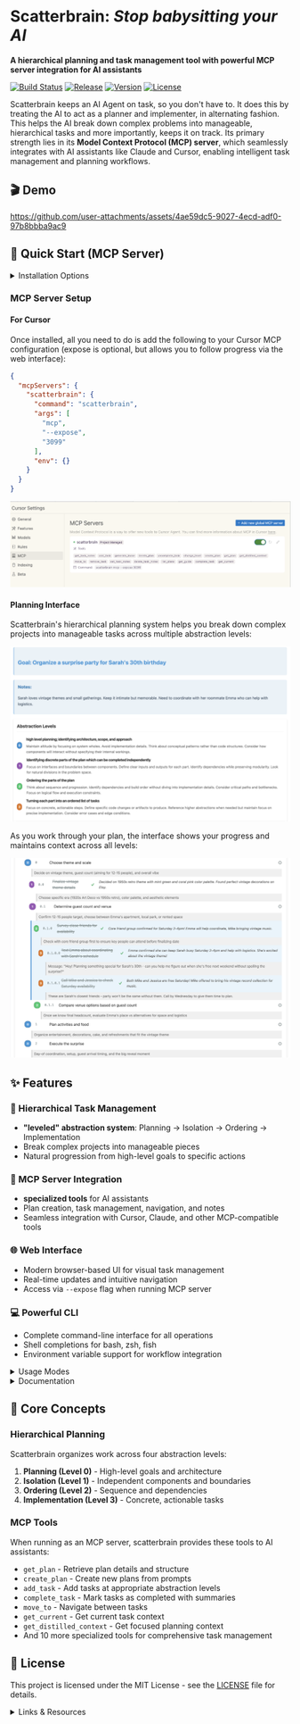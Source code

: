 # Scatterbrain: _Stop babysitting your AI_

**A hierarchical planning and task management tool with powerful MCP server integration for AI assistants**

[![Build Status](https://img.shields.io/badge/build-passing-brightgreen)](https://github.com/owen-d/scatterbrain)
[![Release](https://img.shields.io/github/v/release/owen-d/scatterbrain)](https://github.com/owen-d/scatterbrain/releases/latest)
[![Version](https://img.shields.io/badge/version-0.1.0-blue)](https://github.com/owen-d/scatterbrain)
[![License](https://img.shields.io/badge/license-MIT-green)](LICENSE)

Scatterbrain keeps an AI Agent on task, so you don't have to. It does this by treating the AI to act as a planner and implementer, in alternating fashion. This helps the AI break down complex problems into manageable, hierarchical tasks and more importantly, keeps it on track. Its primary strength lies in its **Model Context Protocol (MCP) server**, which seamlessly integrates with AI assistants like Claude and Cursor, enabling intelligent task management and planning workflows.

## 🎬 Demo

https://github.com/user-attachments/assets/4ae59dc5-9027-4ecd-adf0-97b8bbba9ac9

## 🚀 Quick Start (MCP Server)

<details>
<summary>Installation Options</summary>

### Pre-built Binaries (Recommended)

**Shell Script (macOS/Linux):**
```bash
curl --proto '=https' --tlsv1.2 -LsSf https://github.com/owen-d/scatterbrain/releases/latest/download/scatterbrain-installer.sh | sh
```

**PowerShell (Windows):**
```powershell
powershell -ExecutionPolicy Bypass -c "irm https://github.com/owen-d/scatterbrain/releases/latest/download/scatterbrain-installer.ps1 | iex"
```

**Direct Download:**
Download pre-built binaries for your platform from the [latest release](https://github.com/owen-d/scatterbrain/releases/latest):
- **macOS**: `scatterbrain-aarch64-apple-darwin.tar.xz` (Apple Silicon) or `scatterbrain-x86_64-apple-darwin.tar.xz` (Intel)
- **Linux**: `scatterbrain-x86_64-unknown-linux-gnu.tar.xz` (x64) or `scatterbrain-aarch64-unknown-linux-gnu.tar.xz` (ARM64)
- **Windows**: `scatterbrain-x86_64-pc-windows-msvc.zip`

### Build from Source

```bash
# Install Rust if you haven't already
curl --proto '=https' --tlsv1.2 -sSf https://sh.rustup.rs | sh

# Clone and build scatterbrain
git clone https://github.com/owen-d/scatterbrain.git
cd scatterbrain
cargo build --release

# Install globally (optional)
cargo install --path .
```

</details>

### MCP Server Setup

#### For Cursor

Once installed, all you need to do is add the following to your Cursor MCP configuration (expose is optional, but allows you to follow progress via the web interface):

```json
{
  "mcpServers": {
    "scatterbrain": {
      "command": "scatterbrain",
      "args": [
        "mcp",
        "--expose",
        "3099"
      ],
      "env": {}
    }
  }
}
```

![Cursor showing scatterbrain MCP tools](docs/static/cursor_mcp_diagnostic.png)

#### Planning Interface

Scatterbrain's hierarchical planning system helps you break down complex projects into manageable tasks across multiple abstraction levels:

![Initial plan creation with abstraction levels](docs/static/plan_ui_welcome.png)

As you work through your plan, the interface shows your progress and maintains context across all levels:

![Detailed view of an in-progress birthday party plan](docs/static/plan_ui_details.png)

## ✨ Features

### 🎯 Hierarchical Task Management
- **"leveled" abstraction system**: Planning → Isolation → Ordering → Implementation
- Break complex projects into manageable pieces
- Natural progression from high-level goals to specific actions

### 🤖 MCP Server Integration
- **specialized tools** for AI assistants
- Plan creation, task management, navigation, and notes
- Seamless integration with Cursor, Claude, and other MCP-compatible tools

### 🌐 Web Interface
- Modern browser-based UI for visual task management
- Real-time updates and intuitive navigation
- Access via `--expose` flag when running MCP server

### 💻 Powerful CLI
- Complete command-line interface for all operations
- Shell completions for bash, zsh, fish
- Environment variable support for workflow integration

<details>
<summary>Usage Modes</summary>

## MCP Server (Recommended)
Perfect for AI-assisted development and planning:
```bash
scatterbrain mcp --expose 8080
```
- Provides MCP tools to AI assistants
- Optional web UI access
- Ideal for collaborative AI workflows

## CLI Usage
Direct command-line interaction:
```bash
# Create a plan
scatterbrain plan create "Build documentation system"

# Add tasks and navigate
export SCATTERBRAIN_PLAN_ID=1
scatterbrain task add --level 0 "Design architecture" --notes "High-level planning"
scatterbrain move 0
```

## HTTP API Server
Standalone web server:
```bash
scatterbrain serve --port 3000
```
- Full REST API access
- Web UI at http://localhost:3000
- Programmatic integration

## Combined Mode
Best of all worlds:
```bash
scatterbrain mcp --expose 8080
```
- MCP server for AI assistants
- Web UI for visual management
- CLI access for scripting

</details>

<details>
<summary>Documentation</summary>

- **[MCP Integration Guide](docs/MCP-GUIDE.md)** - Complete guide to using scatterbrain with AI assistants
- **[CLI Reference](docs/CLI-REFERENCE.md)** - Comprehensive command documentation
- **[Web UI Guide](docs/WEB-UI.md)** - Browser interface walkthrough
- **[Examples & Patterns](docs/EXAMPLES.md)** - Real-world usage scenarios
- **[Architecture Overview](docs/ARCHITECTURE.md)** - System design and concepts

</details>

## 🎯 Core Concepts

### Hierarchical Planning
Scatterbrain organizes work across four abstraction levels:

1. **Planning (Level 0)** - High-level goals and architecture
2. **Isolation (Level 1)** - Independent components and boundaries  
3. **Ordering (Level 2)** - Sequence and dependencies
4. **Implementation (Level 3)** - Concrete, actionable tasks

### MCP Tools
When running as an MCP server, scatterbrain provides these tools to AI assistants:

- `get_plan` - Retrieve plan details and structure
- `create_plan` - Create new plans from prompts
- `add_task` - Add tasks at appropriate abstraction levels
- `complete_task` - Mark tasks as completed with summaries
- `move_to` - Navigate between tasks
- `get_current` - Get current task context
- `get_distilled_context` - Get focused planning context
- And 10 more specialized tools for comprehensive task management

## 📄 License

This project is licensed under the MIT License - see the [LICENSE](LICENSE) file for details.

<details>
<summary>Links & Resources</summary>

- [GitHub Repository](https://github.com/owen-d/scatterbrain)
- [Latest Release](https://github.com/owen-d/scatterbrain/releases/latest)
- [Issue Tracker](https://github.com/owen-d/scatterbrain/issues)
- [Model Context Protocol](https://modelcontextprotocol.io/)
- [Cursor Editor](https://cursor.sh/)

</details>
